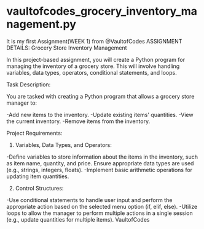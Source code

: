 # vaultofcodes_grocery_inventory_management.py
It is my first Assignment(WEEK 1) from @VaultofCodes
ASSIGNMENT DETAILS:
Grocery Store Inventory Management

In this project-based assignment, you will create a Python program for managing the inventory of a grocery store. This will involve handling variables, data types, operators, conditional statements, and loops.

Task Description:

You are tasked with creating a Python program that allows a grocery store manager to:

-Add new items to the inventory.
-Update existing items' quantities.
-View the current inventory.
-Remove items from the inventory.

Project Requirements:

1. Variables, Data Types, and Operators:

-Define variables to store information about the items in the inventory, such as item name, quantity, and price. Ensure appropriate data types are used (e.g., strings, integers, floats).
-Implement basic arithmetic operations for updating item quantities.

2. Control Structures:

-Use conditional statements to handle user input and perform the appropriate action based on the selected menu option (if, elif, else).
-Utilize loops to allow the manager to perform multiple actions in a single session (e.g., update quantities for multiple items).
VaultofCodes
